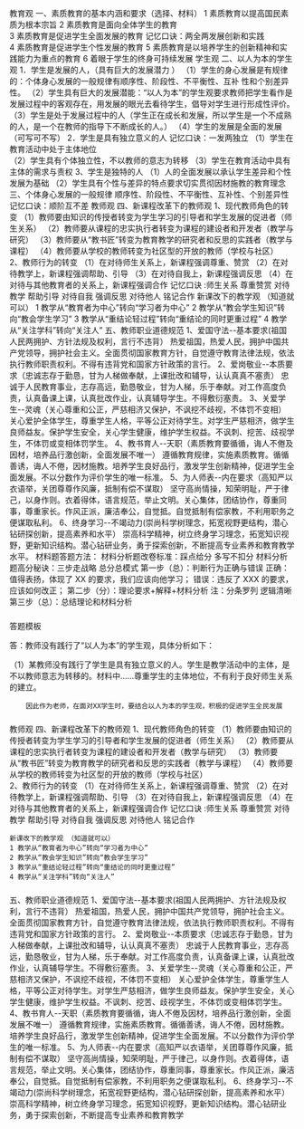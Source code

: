 <!--
 * @Author: your name
 * @Date: 2021-03-08 19:45:36
 * @LastEditTime: 2021-03-20 10:43:22
 * @LastEditors: Please set LastEditors
 * @Description: In User Settings Edit
 * @FilePath: \cli4_pro\teacher.md
-->

教育观
一、素质教育的基本内涵和要求（选择、材料）
1 素质教育以提高国民素质为根本宗旨
2 素质教育是面向全体学生的教育  
3 素质教育是促进学生全面发展的教育 记忆口诀：两全两发展创新和实践  
4 素质教育是促进学生个性发展的教育
5 素质教育是以培养学生的创新精神和实践能力为重点的教育
6 着眼于学生的终身可持续发展
学生观
二、以人为本的学生观
1．学生是发展的人，（具有巨大的发展潜力 ）
（1）学生的身心发展是有规律的：个体身心发展的一般规律有顺序性、阶段性、不平衡性、互补
性和个别差异性。
（2）学生具有巨大的发展潜能：“以人为本”的学生观要求教师把学生看作是发展过程中的客观存在，用发展的眼光去看待学生，倡导对学生进行形成性评价。
（3）学生是处于发展过程中的人（学生正在成长和发展，所以学生是一个不成熟的人，是一个在教师的指导下不断成长的人。）
（4）学生的发展是全面的发展（可写可不写）
2．学生是具有独立意义的人 记忆口诀：一发两独立
（1）学生在教育活动中处于主体地位  
（2）学生具有个体独立性，不以教师的意志为转移
（3）学生在教育活动中具有主体的需求与责权
3、学生是独特的人
（1）人的全面发展以承认学生差异和个性发展为基础
（2）学生具有个性与差异的特点要求切实贯彻因材施教的教育理念
三、个体身心发展的一般规律
顺序性、阶段性、不平衡性、互补性、个别差异性 记忆口诀：顺阶互不差
教师观
四、新课程改革下的教师观
1、现代教师角色的转变
（1）教师要由知识的传授者转变为学生学习的引导者和学生发展的促进者（师生关系）
（2）教师要从课程的忠实执行者转变为课程的建设者和开发者（教学与研究）
（3）教师要从“教书匠”转变为教育教学的研究者和反思的实践者（教学与课程）
（4）教师要从学校的教师转变为社区型的开放的教师（学校与社区）  
2、教师行为的转变
（1）在对待师生关系上，新课程强调尊重、赞赏
（2）在对待教学上，新课程强调帮助、引导
（3）在对待自我上，新课程强调反思
（4）在对待与其他教育者的关系上，新课程强调合作
记忆口诀 :师生关系 尊重赞赏 对待教学 帮助引导 对待自我 强调反思 对待他人 铭记合作
新课改下的教学观 （知道就可以）
1 教学从“教育者为中心”转向“学习者为中心”
2 教学从“教会学生知识”转向“教会学生学习”
3 教学从“重结论轻过程”转向“重结论的同时更重过程”
4 教学从“关注学科”转向“关注人”
五、教师职业道德规范
1、爱国守法--基本要求(祖国人民两拥护、方针法规及权利，言行不违背）
热爱祖国，热爱人民，拥护中国共产党领导，拥护社会主义。全面贯彻国家教育方针，自觉遵守教育法律法规，依法执行教师职责权利。不得有违背党和国家方针政策的言行。
2、爱岗敬业--本质要求（忠诚志存于勤恳，甘为人梯做奉献，上课批改和辅导，认认真真不塞责）
忠诚于人民教育事业，志存高远，勤恳敬业，甘为人梯，乐于奉献。对工作高度负责，认真备课上课，认真批改作业，认真辅导学生。不得敷衍塞责。
3、关爱学生--灵魂（关心尊重和公正，严慈相济又保护，不讽挖不歧视，不体罚不变相）
关心爱护全体学生，尊重学生人格，平等公正对待学生。对学生严慈相济，做学生良师益友。保护学生安全，关心学生健康，维护学生权益。不讽刺、挖苦、歧视学生，不体罚或变相体罚学生。
4、教书育人--天职（素质教育要循循，诲人不倦及因材，培养品行激创新，全面发展不唯一）
遵循教育规律，实施素质教育。循循善诱，诲人不倦，因材施教。培养学生良好品行，激发学生创新精神，促进学生全面发展。不以分数作为评价学生的唯一标准。
5、为人师表--内在要求（高知严以衣语举，关团尊尊作风廉，抵制有偿不谋取）
坚守高尚情操，知荣明耻，严于律己，以身作则。衣着得体，语言规范，举止文明。关心集体，团结协作，尊重同事，尊重家长。作风正派，廉洁奉公，自觉抵。自觉抵制有偿家教，不利用职务之便谋取私利。
6、终身学习--不竭动力(崇尚科学树理念，拓宽视野更结构，潜心钻研探创新，提高素养和水平）
崇高科学精神，树立终身学习理念，拓宽知识视野，更新知识结构。潜心钻研业务，勇于探索创新，不断提高专业素养和教育教学水平。
材料题答题方法：
材料分析题改卷标准：踩点给分 多写不扣分
材料分析题高分秘诀：三步走战略 总分总模式
第一步（总）：判断行为正确与错误
正确：值得表扬，体现了 XX 的要求，我们应该向他学习；
错误：违反了 XXX 的要求，应该如何改正；
第二步（分）：理论要求+解释+材料分析
注：分条罗列 逻辑清晰
第三步（总）：总结理论和材料分析

###

答题模板

答：教师没有践行了“以人为本”的学生观，具体分析如下：

（1）某教师没有践行了学生是具有独立意义的人。学生是教学活动中的主体，是不以教师意志为转移的。材料中……尊重学生的主体地位，不有利于良好师生关系的建立。


		因此作为老师，在面对XX学生时，要结合以人为本的学生观，积极的促进学生全民发展

### 
教师观
	四、新课程改革下的教师观
	1、现代教师角色的转变
	（1）教师要由知识的传授者转变为学生学习的引导者和学生发展的促进者（师生关系）
	（2）教师要从课程的忠实执行者转变为课程的建设者和开发者（教学与研究）
	（3）教师要从“教书匠”转变为教育教学的研究者和反思的实践者（教学与课程）
	（4）教师要从学校的教师转变为社区型的开放的教师（学校与社区）  
	2、教师行为的转变
	（1）在对待师生关系上，新课程强调尊重、赞赏
	（2）在对待教学上，新课程强调帮助、引导
	（3）在对待自我上，新课程强调反思
	（4）在对待与其他教育者的关系上，新课程强调合作
	记忆口诀 :师生关系 尊重赞赏 对待教学 帮助引导 对待自我 强调反思 对待他人 铭记合作

	新课改下的教学观 （知道就可以）
	1 教学从“教育者为中心”转向“学习者为中心”
	2 教学从“教会学生知识”转向“教会学生学习”
	3 教学从“重结论轻过程”转向“重结论的同时更重过程”
	4 教学从“关注学科”转向“关注人”
### 
五、教师职业道德规范
	1、爱国守法--基本要求(祖国人民两拥护、方针法规及权利，言行不违背）
	热爱祖国，热爱人民，拥护中国共产党领导，拥护社会主义。全面贯彻国家教育方针，自觉遵守教育法律法规，依法执行教师职责权利。不得有违背党和国家方针政策的言行。
	2、爱岗敬业--本质要求（忠诚志存于勤恳，甘为人梯做奉献，上课批改和辅导，认认真真不塞责）
	忠诚于人民教育事业，志存高远，勤恳敬业，甘为人梯，乐于奉献。对工作高度负责，认真备课上课，认真批改作业，认真辅导学生。不得敷衍塞责。
	3、关爱学生--灵魂（关心尊重和公正，严慈相济又保护，不讽挖不歧视，不体罚不变相）
	关心爱护全体学生，尊重学生人格，平等公正对待学生。对学生严慈相济，做学生良师益友。保护学生安全，关心学生健康，维护学生权益。不讽刺、挖苦、歧视学生，不体罚或变相体罚学生。
	4、教书育人--天职（素质教育要循循，诲人不倦及因材，培养品行激创新，全面发展不唯一）
	遵循教育规律，实施素质教育。循循善诱，诲人不倦，因材施教。培养学生良好品行，激发学生创新精神，促进学生全面发展。不以分数作为评价学生的唯一标准。
	5、为人师表--内在要求（高知严以衣语举，关团尊尊作风廉，抵制有偿不谋取）
	坚守高尚情操，知荣明耻，严于律己，以身作则。衣着得体，语言规范，举止文明。关心集体，团结协作，尊重同事，尊重家长。作风正派，廉洁奉公，自觉抵。自觉抵制有偿家教，不利用职务之便谋取私利。
	6、终身学习--不竭动力(崇尚科学树理念，拓宽视野更结构，潜心钻研探创新，提高素养和水平）
	崇高科学精神，树立终身学习理念，拓宽知识视野，更新知识结构。潜心钻研业务，勇于探索创新，不断提高专业素养和教育教学
